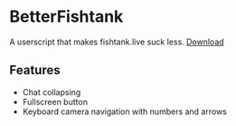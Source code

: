 # BetterFishtank
A userscript that makes fishtank.live suck less.
[Download](https://github.com/BowDown097/BetterFishtank/raw/master/BetterFishtank.user.js)

## Features
- Chat collapsing
- Fullscreen button
- Keyboard camera navigation with numbers and arrows
